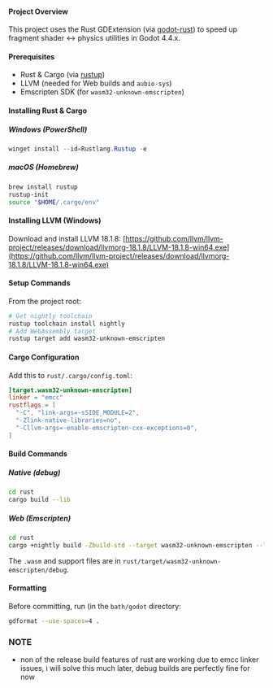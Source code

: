#### Project Overview

This project uses the Rust GDExtension (via [godot-rust](https://godot-rust.github.io/)) to speed up fragment shader ↔ physics utilities in Godot 4.4.x.

#### Prerequisites

* Rust & Cargo (via [rustup](https://rustup.rs/))
* LLVM (needed for Web builds and `aubio-sys`)
* Emscripten SDK (for `wasm32-unknown-emscripten`)

#### Installing Rust & Cargo

##### Windows (PowerShell)

```powershell
winget install --id=Rustlang.Rustup -e
```

##### macOS (Homebrew)

```bash
brew install rustup
rustup-init
source "$HOME/.cargo/env"
```

#### Installing LLVM (Windows)

Download and install LLVM 18.1.8:
[https://github.com/llvm/llvm-project/releases/download/llvmorg-18.1.8/LLVM-18.1.8-win64.exe](https://github.com/llvm/llvm-project/releases/download/llvmorg-18.1.8/LLVM-18.1.8-win64.exe)

#### Setup Commands

From the project root:

```bash
# Get nightly toolchain
rustup toolchain install nightly
# Add WebAssembly target
rustup target add wasm32-unknown-emscripten
```

#### Cargo Configuration

Add this to `rust/.cargo/config.toml`:

```toml
[target.wasm32-unknown-emscripten]
linker = "emcc"
rustflags = [
  "-C", "link-args=-sSIDE_MODULE=2",
  "-Zlink-native-libraries=no",
  "-Cllvm-args=-enable-emscripten-cxx-exceptions=0",
]
```

#### Build Commands

##### Native (debug)

```bash
cd rust
cargo build --lib
```

##### Web (Emscripten)

```bash
cd rust
cargo +nightly build -Zbuild-std --target wasm32-unknown-emscripten --lib
```

The `.wasm` and support files are in `rust/target/wasm32-unknown-emscripten/debug`.

#### Formatting

Before committing, run (in the `bath/godot` directory:

```bash
gdformat --use-spaces=4 .
```

### NOTE
- non of the release build features of rust are working due to emcc linker issues, i will solve this much later, debug builds are perfectly fine for now
